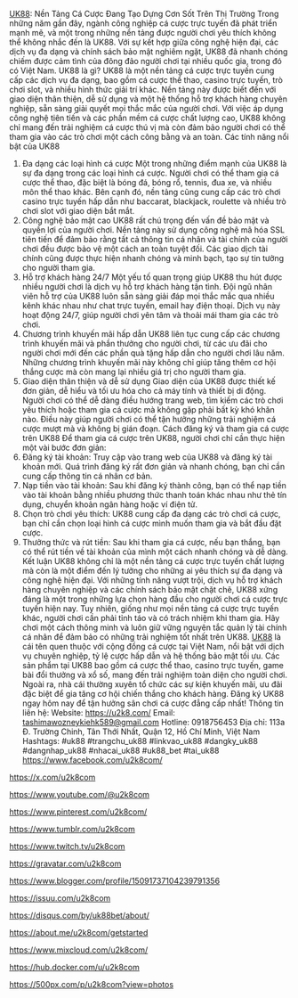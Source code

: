 [UK88](https://u2k8.com/): Nền Tảng Cá Cược Đang Tạo Dựng Cơn Sốt Trên Thị Trường
Trong những năm gần đây, ngành công nghiệp cá cược trực tuyến đã phát triển mạnh mẽ, và một trong những nền tảng được người chơi yêu thích không thể không nhắc đến là UK88. Với sự kết hợp giữa công nghệ hiện đại, các dịch vụ đa dạng và chính sách bảo mật nghiêm ngặt, UK88 đã nhanh chóng chiếm được cảm tình của đông đảo người chơi tại nhiều quốc gia, trong đó có Việt Nam.
UK88 là gì?
UK88 là một nền tảng cá cược trực tuyến cung cấp các dịch vụ đa dạng, bao gồm cá cược thể thao, casino trực tuyến, trò chơi slot, và nhiều hình thức giải trí khác. Nền tảng này được biết đến với giao diện thân thiện, dễ sử dụng và một hệ thống hỗ trợ khách hàng chuyên nghiệp, sẵn sàng giải quyết mọi thắc mắc của người chơi.
Với việc áp dụng công nghệ tiên tiến và các phần mềm cá cược chất lượng cao, UK88 không chỉ mang đến trải nghiệm cá cược thú vị mà còn đảm bảo người chơi có thể tham gia vào các trò chơi một cách công bằng và an toàn.
Các tính năng nổi bật của UK88
1. Đa dạng các loại hình cá cược
Một trong những điểm mạnh của UK88 là sự đa dạng trong các loại hình cá cược. Người chơi có thể tham gia cá cược thể thao, đặc biệt là bóng đá, bóng rổ, tennis, đua xe, và nhiều môn thể thao khác. Bên cạnh đó, nền tảng cũng cung cấp các trò chơi casino trực tuyến hấp dẫn như baccarat, blackjack, roulette và nhiều trò chơi slot với giao diện bắt mắt.
2. Công nghệ bảo mật cao
UK88 rất chú trọng đến vấn đề bảo mật và quyền lợi của người chơi. Nền tảng này sử dụng công nghệ mã hóa SSL tiên tiến để đảm bảo rằng tất cả thông tin cá nhân và tài chính của người chơi đều được bảo vệ một cách an toàn tuyệt đối. Các giao dịch tài chính cũng được thực hiện nhanh chóng và minh bạch, tạo sự tin tưởng cho người tham gia.
3. Hỗ trợ khách hàng 24/7
Một yếu tố quan trọng giúp UK88 thu hút được nhiều người chơi là dịch vụ hỗ trợ khách hàng tận tình. Đội ngũ nhân viên hỗ trợ của UK88 luôn sẵn sàng giải đáp mọi thắc mắc qua nhiều kênh khác nhau như chat trực tuyến, email hay điện thoại. Dịch vụ này hoạt động 24/7, giúp người chơi yên tâm và thoải mái tham gia các trò chơi.
4. Chương trình khuyến mãi hấp dẫn
UK88 liên tục cung cấp các chương trình khuyến mãi và phần thưởng cho người chơi, từ các ưu đãi cho người chơi mới đến các phần quà tặng hấp dẫn cho người chơi lâu năm. Những chương trình khuyến mãi này không chỉ giúp tăng thêm cơ hội thắng cược mà còn mang lại nhiều giá trị cho người tham gia.
5. Giao diện thân thiện và dễ sử dụng
Giao diện của UK88 được thiết kế đơn giản, dễ hiểu và tối ưu hóa cho cả máy tính và thiết bị di động. Người chơi có thể dễ dàng điều hướng trang web, tìm kiếm các trò chơi yêu thích hoặc tham gia cá cược mà không gặp phải bất kỳ khó khăn nào. Điều này giúp người chơi có thể tận hưởng những trải nghiệm cá cược mượt mà và không bị gián đoạn.
Cách đăng ký và tham gia cá cược trên UK88
Để tham gia cá cược trên UK88, người chơi chỉ cần thực hiện một vài bước đơn giản:
1.	Đăng ký tài khoản: Truy cập vào trang web của UK88 và đăng ký tài khoản mới. Quá trình đăng ký rất đơn giản và nhanh chóng, bạn chỉ cần cung cấp thông tin cá nhân cơ bản.
2.	Nạp tiền vào tài khoản: Sau khi đăng ký thành công, bạn có thể nạp tiền vào tài khoản bằng nhiều phương thức thanh toán khác nhau như thẻ tín dụng, chuyển khoản ngân hàng hoặc ví điện tử.
3.	Chọn trò chơi yêu thích: UK88 cung cấp đa dạng các trò chơi cá cược, bạn chỉ cần chọn loại hình cá cược mình muốn tham gia và bắt đầu đặt cược.
4.	Thưởng thức và rút tiền: Sau khi tham gia cá cược, nếu bạn thắng, bạn có thể rút tiền về tài khoản của mình một cách nhanh chóng và dễ dàng.
Kết luận
UK88 không chỉ là một nền tảng cá cược trực tuyến chất lượng mà còn là một điểm đến lý tưởng cho những ai yêu thích sự đa dạng và công nghệ hiện đại. Với những tính năng vượt trội, dịch vụ hỗ trợ khách hàng chuyên nghiệp và các chính sách bảo mật chặt chẽ, UK88 xứng đáng là một trong những lựa chọn hàng đầu cho người chơi cá cược trực tuyến hiện nay.
Tuy nhiên, giống như mọi nền tảng cá cược trực tuyến khác, người chơi cần phải tỉnh táo và có trách nhiệm khi tham gia. Hãy chơi một cách thông minh và luôn giữ vững nguyên tắc quản lý tài chính cá nhân để đảm bảo có những trải nghiệm tốt nhất trên UK88.
[UK88](https://u2k8.com/) là cái tên quen thuộc với cộng đồng cá cược tại Việt Nam, nổi bật với dịch vụ chuyên nghiệp, tỷ lệ cược hấp dẫn và hệ thống bảo mật tối ưu. Các sản phẩm tại UK88 bao gồm cá cược thể thao, casino trực tuyến, game bài đổi thưởng và xổ số, mang đến trải nghiệm toàn diện cho người chơi. Ngoài ra, nhà cái thường xuyên tổ chức các sự kiện khuyến mãi, ưu đãi đặc biệt để gia tăng cơ hội chiến thắng cho khách hàng. Đăng ký UK88 ngay hôm nay để tận hưởng sân chơi cá cược đẳng cấp nhất!
Thông tin liên hệ: 
Website: https://u2k8.com/
Email: tashimawozneykiehk589@gmail.com
Hotline: 0918756453
Địa chỉ: 113a Đ. Trường Chinh, Tân Thới Nhất, Quận 12, Hồ Chí Minh, Việt Nam
Hashtags: #uk88 #trangchu_uk88 #linkvao_uk88 #dangky_uk88 #dangnhap_uk88 #nhacai_uk88 #uk88_bet #tai_uk88
https://www.facebook.com/u2k8com/

https://x.com/u2k8com

https://www.youtube.com/@u2k8com

https://www.pinterest.com/u2k8com/

https://www.tumblr.com/u2k8com

https://www.twitch.tv/u2k8com

https://gravatar.com/u2k8com

https://www.blogger.com/profile/15091737104239791356

https://issuu.com/u2k8com

https://disqus.com/by/uk88bet/about/

https://about.me/u2k8com/getstarted

https://www.mixcloud.com/u2k8com/

https://hub.docker.com/u/u2k8com

https://500px.com/p/u2k8com?view=photos


